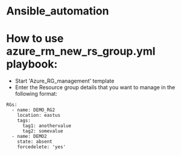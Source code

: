 # Ansible_automation

# How to use azure_rm_new_rs_group.yml playbook:
- Start 'Azure_RG_management' template
- Enter the Resource group details that you want to manage in the following format:
```
RGs:
  - name: DEMO_RG2
    location: eastus
    tags:
      tag1: anothervalue
      tag2: somevalue
  - name: DEMO2
    state: absent
    forcedelete: 'yes'
```
